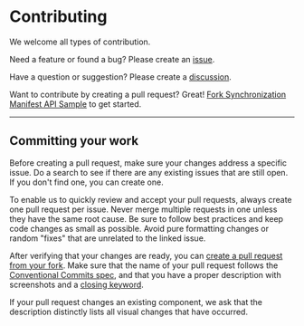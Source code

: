 # Contributing

We welcome all types of contribution.

Need a feature or found a bug? Please create an [issue](https://github.com/iTwin/synchronization-manifest-api-sample/issues).

Have a question or suggestion? Please create a [discussion](https://github.com/iTwin/synchronization-manifest-api-sample/discussions).

Want to contribute by creating a pull request? Great! [Fork Synchronization Manifest API Sample](https://docs.github.com/en/get-started/quickstart/fork-a-repo#forking-a-repository) to get started.

---

## Committing your work

Before creating a pull request, make sure your changes address a specific issue. Do a search to see if there are any existing issues that are still open. If you don't find one, you can create one.

To enable us to quickly review and accept your pull requests, always create one pull request per issue. Never merge multiple requests in one unless they have the same root cause. Be sure to follow best practices and keep code changes as small as possible. Avoid pure formatting changes or random "fixes" that are unrelated to the linked issue.

After verifying that your changes are ready, you can [create a pull request from your fork](https://docs.github.com/en/github/collaborating-with-issues-and-pull-requests/creating-a-pull-request-from-a-fork). Make sure that the name of your pull request follows the [Conventional Commits spec](https://www.conventionalcommits.org/), and that you have a proper description with screenshots and a [closing keyword](https://docs.github.com/en/github/writing-on-github/working-with-advanced-formatting/using-keywords-in-issues-and-pull-requests).

If your pull request changes an existing component, we ask that the description distinctly lists all visual changes that have occurred.